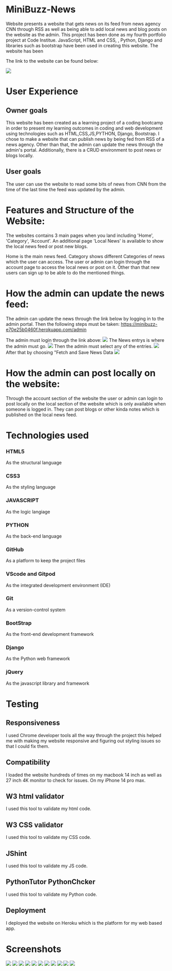 # MiniBuzz-News

Website presents a website that gets news on its feed from news agency CNN through RSS as well as being able to add local news and blog posts on the website as the admin.
This project has been done as my fourth portfolio project at Code Institue. JavaScript, HTML and CSS, , Python, Django and libraries such as bootstrap have been used in creating this website. The website has been 

The link to the website can be found below:


<img src=screenshots/mockup.jpg>

# User Experience

## Owner goals
This website has been created as a learning project of a coding bootcamp in order to present my learning outcomes in coding and web development using technologies such as HTML,CSS,JS,PYTHON, Django, Bootstrap. I chose to make a website that can publish news by being fed from RSS of a news agency. Other than that, the admin can update the news through the admin's portal. Additionally, there is a CRUD environment to post news or blogs locally. 

## User goals
The user can use the website to read some bits of news from CNN from the time of the last time the feed was updated by the admin.

# Features and Structure of the Website:
The websites contains 3 main pages when you land including 'Home', 'Category', 'Account'. An additional page 'Local News' is available to show the local news feed or post new blogs.

Home is the main news feed.
Category shows different Categories of news which the user can access.
The user or admin can login through the account page to access the local news or post on it. Other than that new users can sign up to be able to do the mentioned things.




# How the admin can update the news feed:
The admin can update the news through the link below by logging in to the admin portal. Then the following steps must be taken:
https://minibuzz-e70e25b0460f.herokuapp.com/admin

The admin must login through the link above:
<img src=screenshots/feed1.png>
The News entrys is where the admin must go.
<img src=screenshots/feed2.png>
Then the admin must select any of the entries.
<img src=screenshots/feed3.png>
After that by choosing "Fetch and Save News Data
<img src=screenshots/feed4.png>



# How the admin can post locally on the website:
Through the account section of the website the user or admin can login to post locally on the local section of the website which is only available when someone is logged in. They can post blogs or other kinda notes which is published on the local news feed. 

# Technologies used

### HTML5
As the structural language
### CSS3
As the styling language
### JAVASCRIPT
As the logic langiage
### PYTHON
As the back-end language
### GitHub
As a platform to keep the project files
### VScode and Gitpod
As the integrated development environment (IDE)
### Git
As a version-control system
### BootStrap
As the front-end development framework
### Django
As the Python web framework
### jQuery
As the javascript library and framework
# Testing

## Responsiveness
I used Chrome developer tools all the way through the project this helped me with making my website responsive and figuring out styling issues so that I could fix them.

## Compatibility
I loaded the website hundreds of times on my macbook 14 inch as well as 27 inch 4K monitor to check for issues. On my iPhone 14 pro max.

## W3 html validator
I used this tool to validate my html code.


## W3 CSS validator
I used this tool to validate my CSS code.

## JShint
I used this tool to validate my JS code.

## PythonTutor PythonChcker
I used this tool to validate my Python code.

## Deployment
I deployed the website on Heroku which is the platform for my web based app.




# Screenshots

<img src=screenshots/sc1.jpeg>
<img src=screenshots/sc2.jpeg>
<img src=screenshots/sc3.jpeg>
<img src=screenshots/sc4.jpeg>
<img src=screenshots/sc5.jpeg>
<img src=screenshots/sc6.jpeg>
<img src=screenshots/sc7.jpeg>
<img src=screenshots/sc8.jpeg>
<img src=screenshots/sc9.jpeg>
<img src=screenshots/sc10.jpeg>
<img src=screenshots/sc11.jpeg>
